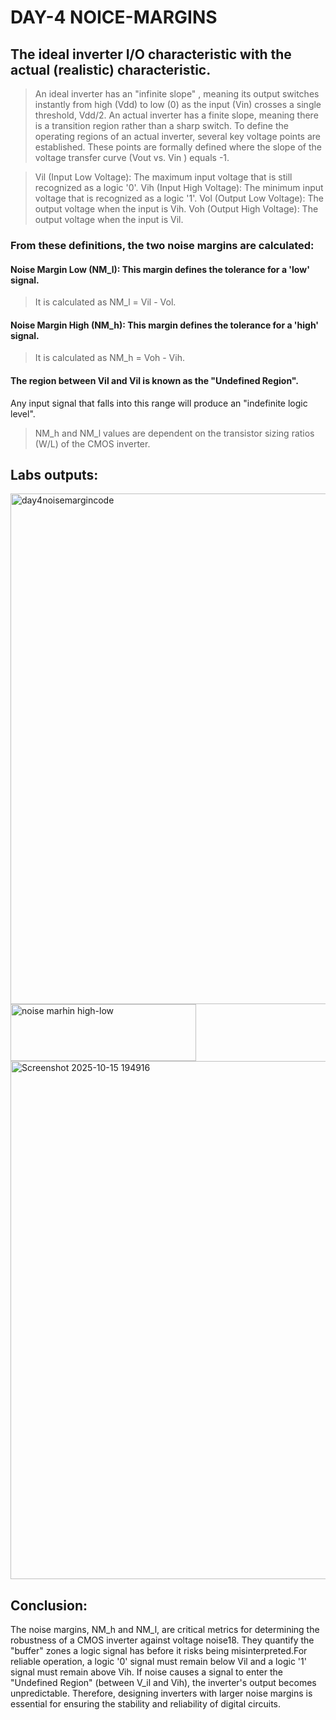 # DAY-4 NOICE-MARGINS
## The ideal inverter I/O characteristic with the actual (realistic) characteristic.
> An ideal inverter has an "infinite slope" , meaning its output switches instantly from high (Vdd) to low (0) as the input (Vin) crosses a single threshold, Vdd/2.
> An actual inverter has a finite slope, meaning there is a transition region rather than a sharp switch.
To define the operating regions of an actual inverter, several key voltage points are established. These points are formally defined where the slope of the voltage transfer curve (Vout vs. Vin ) equals -1.

> Vil (Input Low Voltage): The maximum input voltage that is still recognized as a logic '0'.
> Vih (Input High Voltage): The minimum input voltage that is recognized as a logic '1'.
> Vol (Output Low Voltage): The output voltage when the input is Vih.
> Voh (Output High Voltage): The output voltage when the input is Vil.
### From these definitions, the two noise margins are calculated:
#### Noise Margin Low (NM_l): This margin defines the tolerance for a 'low' signal. 
> It is calculated as NM_l = Vil - Vol.
#### Noise Margin High (NM_h): This margin defines the tolerance for a 'high' signal. 
> It is calculated as NM_h = Voh - Vih.
#### The region between Vil and Vil is known as the "Undefined Region".  
Any input signal that falls into this range will produce an "indefinite logic level". 
> NM_h and NM_l values are dependent on the transistor sizing ratios (W/L) of the CMOS inverter.
## Labs outputs:
<img width="1274" height="817" alt="day4noisemargincode" src="https://github.com/user-attachments/assets/4929536b-5cb5-450f-b0b1-1bd2623ac2b9" />

<img width="297" height="91" alt="noise marhin high-low" src="https://github.com/user-attachments/assets/2a52514e-a652-4e06-8cf7-c33e39f5185c" />

<img width="1278" height="829" alt="Screenshot 2025-10-15 194916" src="https://github.com/user-attachments/assets/6c58382d-f01d-415b-bc46-265b544302c8" />


## Conclusion:

The noise margins, NM_h and NM_l, are critical metrics for determining the robustness of a CMOS inverter against voltage noise18. They quantify the "buffer" zones a logic signal has before it risks being misinterpreted.For reliable operation, a logic '0' signal must remain below Vil and a logic '1' signal must remain above Vih. If noise causes a signal to enter the "Undefined Region" (between V_il and Vih), the inverter's output becomes unpredictable. Therefore, designing inverters with larger noise margins is essential for ensuring the stability and reliability of digital circuits.

